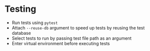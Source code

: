 # Testing

- Run tests using `pytest`
- Attach `--reuse-db` argument to speed up tests by reusing the test database
- Select tests to run by passing test file path as an argument
- Enter virtual environment before executing tests
